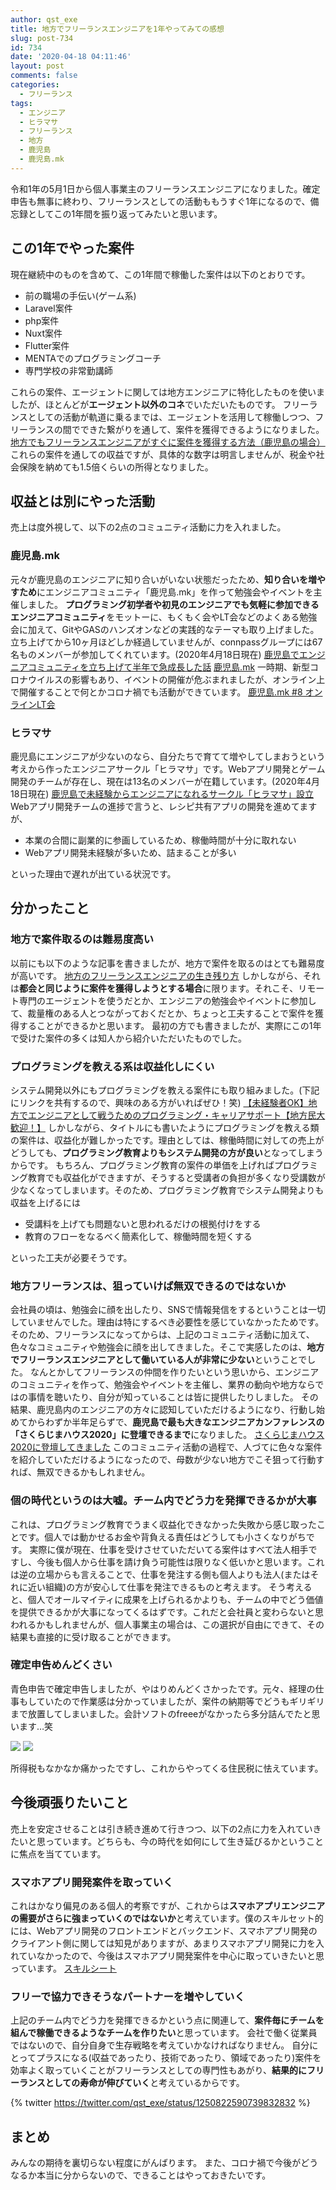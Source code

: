 ```yaml
---
author: qst_exe
title: 地方でフリーランスエンジニアを1年やってみての感想
slug: post-734
id: 734
date: '2020-04-18 04:11:46'
layout: post
comments: false
categories:
  - フリーランス
tags:
  - エンジニア
  - ヒラマサ
  - フリーランス
  - 地方
  - 鹿児島
  - 鹿児島.mk
---
```


令和1年の5月1日から個人事業主のフリーランスエンジニアになりました。確定申告も無事に終わり、フリーランスとしての活動ももうすぐ1年になるので、備忘録としてこの1年間を振り返ってみたいと思います。

## この1年でやった案件

現在継続中のものを含めて、この1年間で稼働した案件は以下のとおりです。



*   前の職場の手伝い(ゲーム系)
*   Laravel案件
*   php案件
*   Nuxt案件
*   Flutter案件
*   MENTAでのプログラミングコーチ
*   専門学校の非常勤講師


これらの案件、エージェントに関しては地方エンジニアに特化したものを使いましたが、ほとんどが<span class="pinkline" style="font-weight:bold">エージェント以外のコネ</span>でいただいたものです。 フリーランスとしての活動が軌道に乗るまでは、エージェントを活用して稼働しつつ、フリーランスの間でできた繋がりを通して、案件を獲得できるようになりました。 [地方でもフリーランスエンジニアがすぐに案件を獲得する方法（鹿児島の場合）](https://blog.hhg-exe.jp/freelance/433/) これらの案件を通しての収益ですが、具体的な数字は明言しませんが、税金や社会保険を納めても1.5倍くらいの所得となりました。

## 収益とは別にやった活動

売上は度外視して、以下の2点のコミュニティ活動に力を入れました。

### 鹿児島.mk

元々が鹿児島のエンジニアに知り合いがいない状態だったため、<span class="pinkline" style="font-weight:bold">知り合いを増やすため</span>にエンジニアコミュニティ「鹿児島.mk」を作って勉強会やイベントを主催しました。 <span class="pinkline" style="font-weight:bold">プログラミング初学者や初見のエンジニアでも気軽に参加できるエンジニアコミュニティ</span>をモットーに、もくもく会やLT会などのよくある勉強会に加えて、<span class="pinkline">GitやGASのハンズオンなどの実践的なテーマ</span>も取り上げました。立ち上げてから10ヶ月ほどしか経過していませんが、connpassグループには67名ものメンバーが参加してくれています。(2020年4月18日現在) [鹿児島でエンジニアコミュニティを立ち上げて半年で急成長した話](https://blog.hhg-exe.jp/engineer/543/) [鹿児島.mk](https://kagoshima-mk.connpass.com/) 一時期、新型コロナウイルスの影響もあり、イベントの開催が危ぶまれましたが、<span class="pinkline">オンライン上で開催</span>することで何とかコロナ禍でも活動ができています。 [鹿児島.mk #8 オンラインLT会](https://kagoshima-mk.connpass.com/event/172646/)

### ヒラマサ

鹿児島にエンジニアが少ないのなら、自分たちで育てて増やしてしまおうという考えから作ったエンジニアサークル「ヒラマサ」です。Webアプリ開発とゲーム開発のチームが存在し、現在は13名のメンバーが在籍しています。(2020年4月18日現在) [鹿児島で未経験からエンジニアになれるサークル「ヒラマサ」設立](https://blog.hhg-exe.jp/hiramasa/344/) Webアプリ開発チームの進捗で言うと、レシピ共有アプリの開発を進めてますが、

*   本業の合間に副業的に参画しているため、稼働時間が十分に取れない
*   Webアプリ開発未経験が多いため、詰まることが多い

といった理由で遅れが出ている状況です。

## 分かったこと

### 地方で案件取るのは難易度高い

以前にも以下のような記事を書きましたが、地方で案件を取るのはとても難易度が高いです。 [地方のフリーランスエンジニアの生き残り方](https://blog.hhg-exe.jp/freelance/248/) しかしながら、それは<span class="pinkline" style="font-weight:bold">都会と同じように案件を獲得しようとする場合</span>に限ります。それこそ、<span class="pinkline">リモート専門のエージェントを使う</span>だとか、<span class="pinkline">エンジニアの勉強会やイベントに参加して、裁量権のある人とつながっておく</span>だとか、ちょっと工夫することで案件を獲得することができるかと思います。 最初の方でも書きましたが、実際にこの1年で受けた案件の多くは知人から紹介いただいたものでした。

### プログラミングを教える系は収益化しにくい

システム開発以外にもプログラミングを教える案件にも取り組みました。(下記にリンクを共有するので、興味のある方がいればぜひ！笑) [【未経験者OK】地方でエンジニアとして戦うためのプログラミング・キャリアサポート【地方民大歓迎！】](https://menta.work/plan/1092) しかしながら、タイトルにも書いたようにプログラミングを教える類の案件は、収益化が難しかったです。理由としては、稼働時間に対しての売上がどうしても、<span class="pinkline" style="font-weight:bold">プログラミング教育よりもシステム開発の方が良い</span>となってしまうからです。 もちろん、プログラミング教育の案件の単価を上げればプログラミング教育でも収益化ができますが、そうすると受講者の負担が多くなり受講数が少なくなってしまいます。そのため、プログラミング教育でシステム開発よりも収益を上げるには

*   受講料を上げても問題ないと思われるだけの根拠付けをする
*   教育のフローをなるべく簡素化して、稼働時間を短くする

といった工夫が必要そうです。

### 地方フリーランスは、狙っていけば無双できるのではないか

会社員の頃は、勉強会に顔を出したり、SNSで情報発信をするということは一切していませんでした。理由は特にするべき必要性を感じていなかったためです。 そのため、フリーランスになってからは、上記のコミュニティ活動に加えて、色々なコミュニティや勉強会に顔を出してきました。そこで実感したのは、<span class="pinkline" style="font-weight:bold">地方でフリーランスエンジニアとして働いている人が非常に少ない</span>ということでした。 なんとかしてフリーランスの仲間を作りたいという思いから、エンジニアのコミュニティを作って、勉強会やイベントを主催し、業界の動向や地方ならではの事情を聴いたり、自分が知っていることは皆に提供したりしました。 その結果、鹿児島内のエンジニアの方々に認知していただけるようになり、行動し始めてからわずか半年足らずで、<span class="pinkline" style="font-weight:bold">鹿児島で最も大きなエンジニアカンファレンスの「さくらじまハウス2020」に登壇できるまで</span>になりました。 [さくらじまハウス2020に登壇してきました](https://blog.hhg-exe.jp/engineer/681/) このコミュニティ活動の過程で、人づてに色々な案件を紹介していただけるようになったので、母数が少ない地方でこそ狙って行動すれば、無双できるかもしれません。

### 個の時代というのは大嘘。チーム内でどう力を発揮できるかが大事

これは、プログラミング教育でうまく収益化できなかった失敗から感じ取ったことです。個人では動かせるお金や背負える責任はどうしても小さくなりがちです。 実際に僕が現在、<span class="pinkline">仕事を受けさせていただいてる案件はすべて法人相手</span>ですし、今後も個人から仕事を請け負う可能性は限りなく低いかと思います。これは逆の立場からも言えることで、仕事を発注する側も個人よりも法人(またはそれに近い組織)の方が安心して仕事を発注できるものと考えます。 そう考えると、<span class="pinkline">個人でオールマイティに成果を上げられるかよりも、チームの中でどう価値を提供できるか</span>が大事になってくるはずです。これだと会社員と変わらないと思われるかもしれませんが、個人事業主の場合は、この選択が自由にできて、その結果も直接的に受け取ることができます。

### 確定申告めんどくさい

青色申告で確定申告しましたが、やはりめんどくさかったです。元々、経理の仕事もしていたので作業感は分かっていましたが、案件の納期等でどうもギリギリまで放置してしまいました。会計ソフトのfreeeがなかったら多分詰んでたと思います…笑
 
 [![](https://www27.a8.net/svt/bgt?aid=191223612673&wid=001&eno=01&mid=s00000013715001041000&mc=1)](https://px.a8.net/svt/ejp?a8mat=35UL30+B4OQWI+2XTQ+674EP) ![](https://www18.a8.net/0.gif?a8mat=35UL30+B4OQWI+2XTQ+674EP) 
 
 所得税もなかなか痛かったですし、これからやってくる住民税に怯えています。

## 今後頑張りたいこと

売上を安定させることは引き続き進めて行きつつ、以下の2点に力を入れていきたいと思っています。どちらも、今の時代を如何にして生き延びるかということに焦点を当てています。

### スマホアプリ開発案件を取っていく

これはかなり偏見のある個人的考察ですが、これからは<span class="pinkline" style="font-weight:bold">スマホアプリエンジニアの需要がさらに強まっていくのではないか</span>と考えています。僕のスキルセット的には、Webアプリ開発のフロントエンドとバックエンド、スマホアプリ開発のクライアント側に関しては知見がありますが、あまりスマホアプリ開発に力を入れていなかったので、今後はスマホアプリ開発案件を中心に取っていきたいと思っています。 [スキルシート](https://github.com/qst-exe/Curriculum-Vitae)

### フリーで協力できそうなパートナーを増やしていく

上記のチーム内でどう力を発揮できるかという点に関連して、<span class="pinkline" style="font-weight:bold">案件毎にチームを組んで稼働できるようなチームを作りたい</span>と思っています。 会社で働く従業員ではないので、自分自身で生存戦略を考えていかなければなりません。 自分にとってプラスになる(収益であったり、技術であったり、領域であったり)案件を効率よく取っていくことがフリーランスとしての専門性もあがり、<span class="pinkline" style="font-weight:bold">結果的にフリーランスとしての寿命が伸びていく</span>と考えているからです。 

{% twitter https://twitter.com/qst_exe/status/1250822590739832832 %}

## まとめ

みんなの期待を裏切らない程度にがんばります。 また、コロナ禍で今後がどうなるか本当に分からないので、できることはやっておきたいです。
